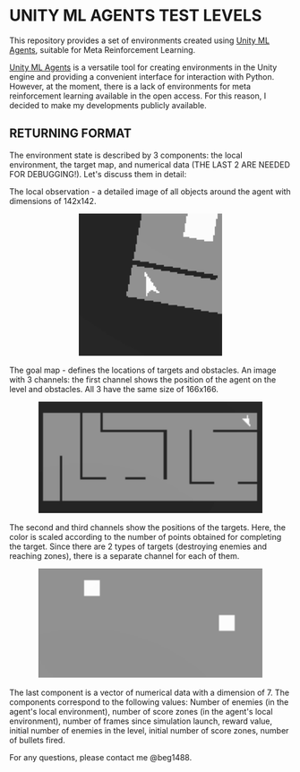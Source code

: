 # UNITY ML AGENTS TEST LEVELS

This repository provides a set of environments created using [Unity ML Agents](https://unity-technologies.github.io/ml-agents/), suitable for Meta Reinforcement Learning.

[Unity ML Agents](https://unity-technologies.github.io/ml-agents/) is a versatile tool for creating environments in the Unity engine and providing a convenient interface for interaction with Python. However, at the moment, there is a lack of environments for meta reinforcement learning available in the open access.
For this reason, I decided to make my developments publicly available.

## RETURNING FORMAT

The environment state is described by 3 components: the local environment, the target map, and numerical data (THE LAST 2 ARE NEEDED FOR DEBUGGING!). Let's discuss them in detail:

The local observation - a detailed image of all objects around the agent with dimensions of 142x142.

<p align="center">
  <img src="LO.png" title="local observation">
</p>

The goal map - defines the locations of targets and obstacles. An image with 3 channels: the first channel shows the position of the agent on the level and obstacles. All 3 have the same size of 166x166.

<p align="center">
  <img src="GM_1.png" title="example of I chanel of goal map" width = 400>
</p>

The second and third channels show the positions of the targets. Here, the color is scaled according to the number of points obtained for completing the target. Since there are 2 types of targets (destroying enemies and reaching zones), there is a separate channel for each of them.

<p align="center">
  <img src="GM_2.png" title="example of II or III chanel of goal map" width = 400>
</p>

The last component is a vector of numerical data with a dimension of 7. The components correspond to the following values: Number of enemies (in the agent's local environment), number of score zones (in the agent's local environment), number of frames since simulation launch, reward value, initial number of enemies in the level, initial number of score zones, number of bullets fired.

For any questions, please contact me @beg1488.
